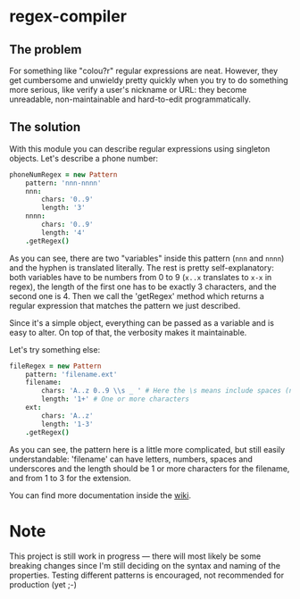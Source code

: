 # regex-compiler

## The problem
For something like "colou?r" regular expressions are neat. However, they get cumbersome and unwieldy pretty quickly when you try to do something more serious, like verify a user's nickname or URL: they become unreadable, non-maintainable and hard-to-edit programmatically.

## The solution
With this module you can describe regular expressions using singleton objects. Let's describe a phone number:

```coffee
phoneNumRegex = new Pattern
    pattern: 'nnn-nnnn'
    nnn:
        chars: '0..9'
        length: '3'
    nnnn:
        chars: '0..9'
        length: '4'
    .getRegex()
```

As you can see, there are two "variables" inside this pattern (`nnn` and `nnnn`) and the hyphen is translated literally. The rest is pretty self-explanatory: both variables have to be numbers from 0 to 9 (`x..x` translates to `x-x` in regex), the length of the first one has to be exactly 3 characters, and the second one is 4. Then we call the 'getRegex' method which returns a regular expression that matches the pattern we just described.

Since it's a simple object, everything can be passed as a variable and is easy to alter. On top of that, the verbosity makes it maintainable.

Let's try something else:

```coffee
fileRegex = new Pattern
    pattern: 'filename.ext'
    filename:
        chars: 'A..z 0..9 \\s _ ' # Here the \s means include spaces (no tabs or anything else)
        length: '1+' # One or more characters
    ext:
        chars: 'A..z'
        length: '1-3'
    .getRegex()
```

As you can see, the pattern here is a little more complicated, but still easily understandable: 'filename' can have letters, numbers, spaces and underscores and the length should be 1 or more characters for the filename, and from 1 to 3 for the extension.

You can find more documentation inside the [wiki](../../wiki).

# Note
This project is still work in progress — there will most likely be some breaking changes since I'm still deciding on the syntax and naming of the properties. Testing different patterns is encouraged, not recommended for production (yet ;-)
